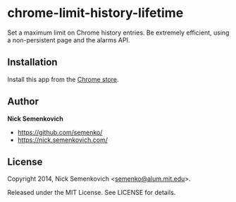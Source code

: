 chrome-limit-history-lifetime
============================

Set a maximum limit on Chrome history entries. Be extremely efficient, using a non-persistent page and the alarms API.


## Installation

Install this app from the [Chrome store](https://chrome.google.com/webstore/detail/limit-history-lifetime/opkjpinehmnbdeebdamcapfgfepdiohp).

## Author
**Nick Semenkovich**

+ https://github.com/semenko/
+ https://nick.semenkovich.com/

## License
Copyright 2014, Nick Semenkovich \<semenko@alum.mit.edu\>.

Released under the MIT License. See LICENSE for details.
